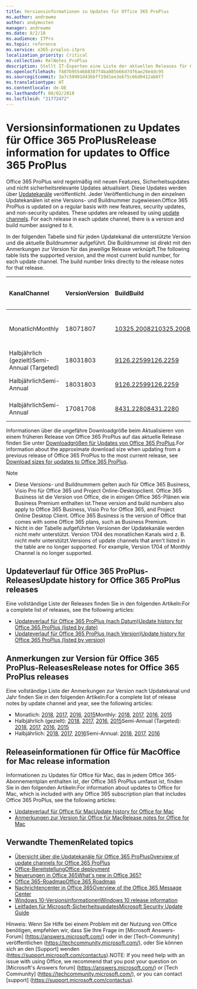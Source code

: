 ```yaml
---
title: Versionsinformationen zu Updates für Office 365 ProPlus
ms.author: andrewmo
author: andymosten
manager: andrewmo
ms.date: 8/2/18
ms.audience: ITPro
ms.topic: reference
ms.service: o365-proplus-itpro
localization_priority: Critical
ms.collection: RelNotes_ProPlus
description: Stellt IT-Experten eine Liste der aktuellen Releases für Office 365 ProPlus für jeden Updatekanal sowie Links zu Anmerkungen zur Version und zum Updateverlauf zur Verfügung.
ms.openlocfilehash: f407b9554688387f4ba085b66d7df6ae28e4dc95
ms.sourcegitcommit: 3a7c59901d43bbff19d1ee3e675c66d0412ab8f7
ms.translationtype: HT
ms.contentlocale: de-DE
ms.lasthandoff: 08/02/2018
ms.locfileid: "21772472"
---
```

# <a name="release-information-for-updates-to-office-365-proplus"></a><span data-ttu-id="a98d8-103">Versionsinformationen zu Updates für Office 365 ProPlus</span><span class="sxs-lookup"><span data-stu-id="a98d8-103">Release information for updates to Office 365 ProPlus</span></span>

<span data-ttu-id="a98d8-p101">Office 365 ProPlus wird regelmäßig mit neuen Features, Sicherheitsupdates und nicht sicherheitsrelevante Updates aktualisiert. Diese Updates werden über [Updatekanäle](https://docs.microsoft.com/deployoffice/overview-of-update-channels-for-office-365-proplus) veröffentlicht. Jeder Veröffentlichung in den einzelnen Updatekanälen ist eine Versions- und Buildnummer zugewiesen.</span><span class="sxs-lookup"><span data-stu-id="a98d8-p101">Office 365 ProPlus is updated on a regular basis with new features, security updates, and non-security updates. These updates are released by using [update channels](https://docs.microsoft.com/deployoffice/overview-of-update-channels-for-office-365-proplus). For each release in each update channel, there is a version and build number assigned to it.</span></span> 

<span data-ttu-id="a98d8-p102">In der folgenden Tabelle sind für jeden Updatekanal die unterstützte Version und die aktuelle Buildnummer aufgeführt. Die Buildnummer ist direkt mit den Anmerkungen zur Version für das jeweilige Release verknüpft.</span><span class="sxs-lookup"><span data-stu-id="a98d8-p102">The following table lists the supported version, and the most current build number, for each update channel. The build number links directly to the release notes for that release.</span></span> 

  
|<span data-ttu-id="a98d8-109">**Kanal**</span><span class="sxs-lookup"><span data-stu-id="a98d8-109">**Channel**</span></span>|<span data-ttu-id="a98d8-110">**Version**</span><span class="sxs-lookup"><span data-stu-id="a98d8-110">**Version**</span></span>|<span data-ttu-id="a98d8-111">**Build**</span><span class="sxs-lookup"><span data-stu-id="a98d8-111">**Build**</span></span>|<span data-ttu-id="a98d8-112">**Veröffentlichungsdatum**</span><span class="sxs-lookup"><span data-stu-id="a98d8-112">**Release date**</span></span>|<span data-ttu-id="a98d8-113">**Aktuelle Version bis**</span><span class="sxs-lookup"><span data-stu-id="a98d8-113">**Current version until**</span></span>|
|:-----|:-----|:-----|:-----|:-----|
|<span data-ttu-id="a98d8-114">Monatlich</span><span class="sxs-lookup"><span data-stu-id="a98d8-114">Monthly</span></span>  <br/> |<span data-ttu-id="a98d8-115">1807</span><span class="sxs-lookup"><span data-stu-id="a98d8-115">1807</span></span>  <br/> |[<span data-ttu-id="a98d8-116">10325.20082</span><span class="sxs-lookup"><span data-stu-id="a98d8-116">10325.20082</span></span>](monthly-channel-2018.md#version-1807-july-25)  <br/> | <span data-ttu-id="a98d8-117">25. Juli 2018</span><span class="sxs-lookup"><span data-stu-id="a98d8-117">July 25, 2018</span></span>  <br/> |<span data-ttu-id="a98d8-118">Veröffentlichung von Version 1808</span><span class="sxs-lookup"><span data-stu-id="a98d8-118">Version 1807 is released</span></span> <br/>|
|<span data-ttu-id="a98d8-119">Halbjährlich (gezielt)</span><span class="sxs-lookup"><span data-stu-id="a98d8-119">Semi-Annual (Targeted)</span></span>  <br/> |<span data-ttu-id="a98d8-120">1803</span><span class="sxs-lookup"><span data-stu-id="a98d8-120">1803</span></span>  <br/> |[<span data-ttu-id="a98d8-121">9126.2259</span><span class="sxs-lookup"><span data-stu-id="a98d8-121">9126.2259</span></span>](semi-annual-channel-targeted-2018.md#version-1803-july-10)  <br/> | <span data-ttu-id="a98d8-122">10. Juli 2018</span><span class="sxs-lookup"><span data-stu-id="a98d8-122">July 10, 2018</span></span>  <br/> |<span data-ttu-id="a98d8-123">11. September 2018</span><span class="sxs-lookup"><span data-stu-id="a98d8-123">September 11, 2018</span></span> <br/>|
|<span data-ttu-id="a98d8-124">Halbjährlich</span><span class="sxs-lookup"><span data-stu-id="a98d8-124">Semi-Annual</span></span> <br/> |<span data-ttu-id="a98d8-125">1803</span><span class="sxs-lookup"><span data-stu-id="a98d8-125">1803</span></span>  <br/> | [<span data-ttu-id="a98d8-126">9126.2259</span><span class="sxs-lookup"><span data-stu-id="a98d8-126">9126.2259</span></span>](semi-annual-channel-2018.md#version-1803-july-10) <br/> |<span data-ttu-id="a98d8-127">10. Juli 2018</span><span class="sxs-lookup"><span data-stu-id="a98d8-127">July 10, 2018</span></span>  <br/> |<span data-ttu-id="a98d8-128">8. Januar 2019</span><span class="sxs-lookup"><span data-stu-id="a98d8-128">January 8, 2019</span></span> <br/>|
|<span data-ttu-id="a98d8-129">Halbjährlich</span><span class="sxs-lookup"><span data-stu-id="a98d8-129">Semi-Annual</span></span> <br/> |<span data-ttu-id="a98d8-130">1708</span><span class="sxs-lookup"><span data-stu-id="a98d8-130">1708</span></span>  <br/> |[<span data-ttu-id="a98d8-131">8431.2280</span><span class="sxs-lookup"><span data-stu-id="a98d8-131">8431.2280</span></span>](semi-annual-channel-2018.md#version-1708-july-10)  <br/> | <span data-ttu-id="a98d8-132">10. Juli 2018</span><span class="sxs-lookup"><span data-stu-id="a98d8-132">July 10, 2018</span></span>  <br/> |<span data-ttu-id="a98d8-133">12. März 2019</span><span class="sxs-lookup"><span data-stu-id="a98d8-133">March 12, 2019</span></span> <br/>|

<span data-ttu-id="a98d8-134">Informationen über die ungefähre Downloadgröße beim Aktualisieren von einem früheren Release von Office 365 ProPlus auf das aktuelle Release finden Sie unter [Downloadgrößen für Updates von Office 365 ProPlus](download-sizes-office365-proplus-updates.md).</span><span class="sxs-lookup"><span data-stu-id="a98d8-134">For information about the approximate download size when updating from a previous release of Office 365 ProPlus to the most current release, see [Download sizes for updates to Office 365 ProPlus](download-sizes-office365-proplus-updates.md).</span></span>

> [!NOTE]
> - <span data-ttu-id="a98d8-p103">Diese Versions- und Buildnummern gelten auch für Office 365 Business, Visio Pro für Office 365 und Project Online-Desktopclient. Office 365 Business ist die Version von Office, die in einigen Office 365-Plänen wie Business Premium enthalten ist.</span><span class="sxs-lookup"><span data-stu-id="a98d8-p103">These version and build numbers also apply to Office 365 Business, Visio Pro for Office 365, and Project Online Desktop Client. Office 365 Business is the version of Office that comes with some Office 365 plans, such as Business Premium.</span></span>
> - <span data-ttu-id="a98d8-p104">Nicht in der Tabelle aufgeführten Versionen der Updatekanäle werden nicht mehr unterstützt. Version 1704 des monatlichen Kanals wird z. B. nicht mehr unterstützt.</span><span class="sxs-lookup"><span data-stu-id="a98d8-p104">Versions of update channels that aren't listed in the table are no longer supported. For example, Version 1704 of Monthly Channel is no longer supported.</span></span> 


## <a name="update-history-for-office-365-proplus-releases"></a><span data-ttu-id="a98d8-139">Updateverlauf für Office 365 ProPlus-Releases</span><span class="sxs-lookup"><span data-stu-id="a98d8-139">Update history for Office 365 ProPlus releases</span></span>

<span data-ttu-id="a98d8-140">Eine vollständige Liste der Releases finden Sie in den folgenden Artikeln:</span><span class="sxs-lookup"><span data-stu-id="a98d8-140">For a complete list of releases, see the following articles:</span></span>
 - [<span data-ttu-id="a98d8-141">Updateverlauf für Office 365 ProPlus (nach Datum)</span><span class="sxs-lookup"><span data-stu-id="a98d8-141">Update history for Office 365 ProPlus (listed by date)</span></span>](update-history-office365-proplus-by-date.md)
 - [<span data-ttu-id="a98d8-142">Updateverlauf für Office 365 ProPlus (nach Version)</span><span class="sxs-lookup"><span data-stu-id="a98d8-142">Update history for Office 365 ProPlus (listed by version)</span></span>](update-history-office365-proplus-by-version.md)

## <a name="release-notes-for-office-365-proplus-releases"></a><span data-ttu-id="a98d8-143">Anmerkungen zur Version für Office 365 ProPlus-Releases</span><span class="sxs-lookup"><span data-stu-id="a98d8-143">Release notes for Office 365 ProPlus releases</span></span>

<span data-ttu-id="a98d8-144">Eine vollständige Liste der Anmerkungen zur Version nach Updatekanal und Jahr finden Sie in den folgenden Artikeln:</span><span class="sxs-lookup"><span data-stu-id="a98d8-144">For a complete list of release notes by update channel and year, see the following articles:</span></span>
 - <span data-ttu-id="a98d8-145">Monatlich: [2018](monthly-channel-2018.md), [2017](monthly-channel-2017.md), [2016](monthly-channel-2016.md), [2015](monthly-channel-2015.md)</span><span class="sxs-lookup"><span data-stu-id="a98d8-145">Monthly: [2018](monthly-channel-2018.md), [2017](monthly-channel-2017.md), [2016](monthly-channel-2016.md), [2015](monthly-channel-2015.md)</span></span>
 - <span data-ttu-id="a98d8-146">Halbjährlich (gezielt): [2018](semi-annual-channel-targeted-2018.md), [2017](semi-annual-channel-targeted-2017.md), [2016](semi-annual-channel-targeted-2016.md), [2015](semi-annual-channel-targeted-2015.md)</span><span class="sxs-lookup"><span data-stu-id="a98d8-146">Semi-Annual (Targeted): [2018](semi-annual-channel-targeted-2018.md), [2017](semi-annual-channel-targeted-2017.md), [2016](semi-annual-channel-targeted-2016.md), [2015](semi-annual-channel-targeted-2015.md)</span></span>
 - <span data-ttu-id="a98d8-147">Halbjährlich: [2018](semi-annual-channel-2018.md), [2017](semi-annual-channel-2017.md), [2016](semi-annual-channel-2016.md)</span><span class="sxs-lookup"><span data-stu-id="a98d8-147">Semi-Annual: [2018](semi-annual-channel-2018.md), [2017](semi-annual-channel-2017.md), [2016](semi-annual-channel-2016.md)</span></span>

## <a name="office-for-mac-release-information"></a><span data-ttu-id="a98d8-148">Releaseinformationen für Office für Mac</span><span class="sxs-lookup"><span data-stu-id="a98d8-148">Office for Mac release information</span></span>

<span data-ttu-id="a98d8-149">Informationen zu Updates für Office für Mac, das in jedem Office 365-Abonnementplan enthalten ist, der Office 365 ProPlus umfasst ist, finden Sie in den folgenden Artikeln:</span><span class="sxs-lookup"><span data-stu-id="a98d8-149">For information about updates to Office for Mac, which is included with any Office 365 subscription plan that includes Office 365 ProPlus, see the following articles:</span></span>
 - [<span data-ttu-id="a98d8-150">Updateverlauf für Office für Mac</span><span class="sxs-lookup"><span data-stu-id="a98d8-150">Update history for Office for Mac</span></span>](update-history-office-for-mac.md)
 - [<span data-ttu-id="a98d8-151">Anmerkungen zur Version für Office für Mac</span><span class="sxs-lookup"><span data-stu-id="a98d8-151">Release notes for Office for Mac</span></span>](release-notes-office-for-mac.md)


## <a name="related-topics"></a><span data-ttu-id="a98d8-152">Verwandte Themen</span><span class="sxs-lookup"><span data-stu-id="a98d8-152">Related topics</span></span>

- [<span data-ttu-id="a98d8-153">Übersicht über die Updatekanäle für Office 365 ProPlus</span><span class="sxs-lookup"><span data-stu-id="a98d8-153">Overview of update channels for Office 365 ProPlus</span></span>](https://docs.microsoft.com/deployoffice/overview-of-update-channels-for-office-365-proplus)
- [<span data-ttu-id="a98d8-154">Office-Bereitstellung</span><span class="sxs-lookup"><span data-stu-id="a98d8-154">Office deployment</span></span>](https://docs.microsoft.com/deployoffice/)
- [<span data-ttu-id="a98d8-155">Neuerungen in Office 365</span><span class="sxs-lookup"><span data-stu-id="a98d8-155">What's new in Office 365?</span></span>](https://support.office.com/article/95c8d81d-08ba-42c1-914f-bca4603e1426)
- [<span data-ttu-id="a98d8-156">Office 365-Roadmap</span><span class="sxs-lookup"><span data-stu-id="a98d8-156">Office 365 Roadmap</span></span>](https://products.office.com/business/office-365-roadmap)
- [<span data-ttu-id="a98d8-157">Nachrichtencenter in Office 365</span><span class="sxs-lookup"><span data-stu-id="a98d8-157">Overview of the Office 365 Message Center</span></span>](https://support.office.com/article/38fb3333-bfcc-4340-a37b-deda509c2093)
- [<span data-ttu-id="a98d8-158">Windows 10-Versionsinformationen</span><span class="sxs-lookup"><span data-stu-id="a98d8-158">Windows 10 release information</span></span>](https://www.microsoft.com/itpro/windows-10/release-information)
- [<span data-ttu-id="a98d8-159">Leitfaden für Microsoft-Sicherheitsupdates</span><span class="sxs-lookup"><span data-stu-id="a98d8-159">Microsoft Security Update Guide</span></span>](https://portal.msrc.microsoft.com/)

<span data-ttu-id="a98d8-160">Hinweis: Wenn Sie Hilfe bei einem Problem mit der Nutzung von Office benötigen, empfehlen wir, dass Sie Ihre Frage im [Microsoft Answers-Forum] (https://answers.microsoft.com/) oder in der [Tech-Community] veröffentlichen (https://techcommunity.microsoft.com/), oder Sie können sich an den [Support] wenden (https://support.microsoft.com/contactus).</span><span class="sxs-lookup"><span data-stu-id="a98d8-160">NOTE: If you need help with an issue with using Office, we recommend that you post your question on [Microsoft's Answers forum] (https://answers.microsoft.com/) or [Tech Community] (https://techcommunity.microsoft.com/), or you can contact [support] (https://support.microsoft.com/contactus).</span></span>